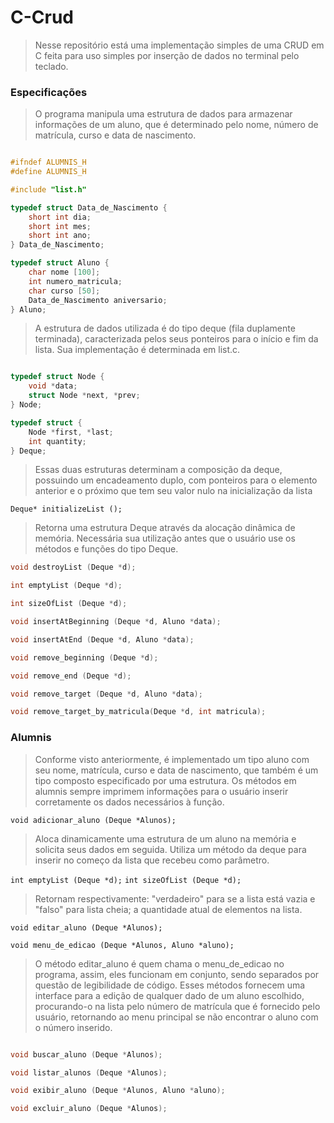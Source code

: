 # C-Crud

> Nesse repositório está uma implementação simples de uma CRUD em C feita para uso simples por inserção de dados no terminal pelo teclado.

### Especificações

> O programa manipula uma estrutura de dados para armazenar informações de um aluno, que é determinado pelo nome, número de matrícula, curso e data de nascimento.
```C

#ifndef ALUMNIS_H
#define ALUMNIS_H

#include "list.h"

typedef struct Data_de_Nascimento {
    short int dia;
    short int mes;
    short int ano;
} Data_de_Nascimento;

typedef struct Aluno {
    char nome [100];
    int numero_matricula;
    char curso [50];
    Data_de_Nascimento aniversario;
} Aluno;

```

> A estrutura de dados utilizada é do tipo deque (fila duplamente terminada), caracterizada pelos seus ponteiros
> para o início e fim da lista. Sua implementação é determinada em list.c.

```C

typedef struct Node {
    void *data;
    struct Node *next, *prev;
} Node;

typedef struct {
    Node *first, *last;
    int quantity;
} Deque;

```
> Essas duas estruturas determinam a composição da deque, possuindo um encadeamento duplo, com ponteiros para o elemento anterior e o próximo
> que tem seu valor nulo na inicialização da lista

` Deque* initializeList (); `
> Retorna uma estrutura Deque através da alocação dinâmica de memória. Necessária sua utilização antes que o usuário use
> os métodos e funções do tipo Deque.

```C
void destroyList (Deque *d);

int emptyList (Deque *d);

int sizeOfList (Deque *d);

void insertAtBeginning (Deque *d, Aluno *data);

void insertAtEnd (Deque *d, Aluno *data);

void remove_beginning (Deque *d);

void remove_end (Deque *d);

void remove_target (Deque *d, Aluno *data);

void remove_target_by_matricula(Deque *d, int matricula);
```

### Alumnis

> Conforme visto anteriormente, é implementado um tipo aluno com seu nome, matrícula, curso e data de nascimento, que também é um tipo
> composto especificado por uma estrutura. Os métodos em alumnis sempre imprimem informações para o usuário inserir corretamente os dados
> necessários à função.

`void adicionar_aluno (Deque *Alunos);`

> Aloca dinamicamente uma estrutura de um aluno na memória e solicita seus dados em seguida. Utiliza um método da deque para inserir no começo
> da lista que recebeu como parâmetro.

`int emptyList (Deque *d);` 
`int sizeOfList (Deque *d);`

> Retornam respectivamente: "verdadeiro" para se a lista está vazia e "falso" para lista cheia; a quantidade atual de elementos na lista.

`void editar_aluno (Deque *Alunos);`

`void menu_de_edicao (Deque *Alunos, Aluno *aluno);`

> O método editar_aluno é quem chama o menu_de_edicao no programa, assim, eles funcionam em conjunto, sendo separados por questão de legibilidade de código.
> Esses métodos fornecem uma interface para a edição de qualquer dado de um aluno escolhido, procurando-o na lista pelo número de matrícula que é fornecido
> pelo usuário, retornando ao menu principal se não encontrar o aluno com o número inserido.

```C

void buscar_aluno (Deque *Alunos);

void listar_alunos (Deque *Alunos);

void exibir_aluno (Deque *Alunos, Aluno *aluno);

void excluir_aluno (Deque *Alunos);

```
